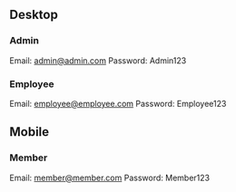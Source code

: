 ## Desktop

### Admin
Email: admin@admin.com
Password: Admin123

### Employee
Email: employee@employee.com
Password: Employee123

## Mobile

### Member
Email: member@member.com
Password: Member123
